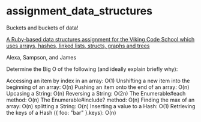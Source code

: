 # assignment_data_structures
Buckets and buckets of data!

[A Ruby-based data structures assignment for the Viking Code School which uses arrays, hashes, linked lists, structs, graphs and trees](http://www.vikingcodeschool.com)

Alexa, Sampson, and James

Determine the Big O of the following (and ideally explain briefly why):

Accessing an item by index in an array: O(1)
Unshifting a new item into the beginning of an array: O(n)
Pushing an item onto the end of an array: O(n)
Upcasing a String: O(n)
Reversing a String: O(2n)
The Enumerable#each method: O(n)
The Enumerable#include? method: O(n)
Finding the max of an array: O(n)
splitting a String: O(n)
Inserting a value to a Hash: O(1)
Retrieving the keys of a Hash ({ foo: "bar" }.keys): O(n)
